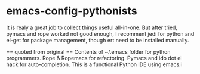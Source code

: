 emacs-config-pythonists
=======================
It is realy a great job to collect things useful all-in-one. 
But after tried,  pymacs and rope worked not good enough, I recomment jedi for python and el-get for package management, though ert need to be installed manually.


== quoted from original == 
Contents of ~/.emacs folder for python programmers. Rope &amp; Ropemacs for refactoring. Pymacs and ido dot el hack for auto-completion. This is a functional Python IDE using emacs.i

